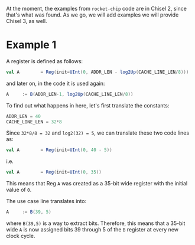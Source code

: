 At the moment, the examples from `rocket-chip` code are in Chisel 2, since that's what was found. As we go, we will add examples we will provide Chisel 3, as well.

# Example 1

A register is defined as follows:

```scala
val A        = Reg(init=UInt(0, ADDR_LEN - log2Up(CACHE_LINE_LEN/8)))
```

and later on, in the code it is used again:

```scala
A     := B(ADDR_LEN-1, log2Up(CACHE_LINE_LEN/8))
```

To find out what happens in here, let's first translate the constants:

```scala
ADDR_LEN = 40
CACHE_LINE_LEN = 32*8
```

Since `32*8/8 = 32` and `log2(32) = 5`, we can translate these two code lines as:

```scala
val A        = Reg(init=UInt(0, 40 - 5))
```

i.e.

```scala
val A        = Reg(init=UInt(0, 35))
```
This means that Reg `A` was created as a 35-bit wide register with the initial value of `0`.

The use case line translates into:

```scala
A     := B(39, 5)
```

where `B(39,5)` is a way to extract bits. Therefore, this means that a 35-bit wide `A` is now assigned bits 39 through 5 of the `B` register at every new clock cycle.
